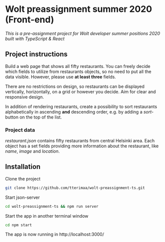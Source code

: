 # Wolt preassignment summer 2020 (Front-end)

_This is a pre-assignment project for Wolt developer summer positions 2020 built with TypeScript & React_

## Project instructions

Build a web page that shows all fifty restaurants. You can freely decide which fields to utilize from restaurants objects, so no need to put all the data visible. However, please use **at least three** fields.

There are no restrictions on design, so restaurants can be displayed vertically, horizontally, on a grid or however you decide. Aim for clear and responsive design.

In addition of rendering restaurants, create a possibility to sort restaurants alphabetically in ascending **and** descending order, e.g. by adding a _sort_-button on the top of the list.

### Project data

_restaurant.json_ contains fifty restaurants from central Helsinki area. Each object has a set fields providing more information about the restaurant, like _name_, _image_ and _location_.

## Installation

Clone the project

```bash
git clone https://github.com/tterimaa/wolt-preassignment-ts.git
```

Start json-server

```bash
cd wolt-preassignment-ts && npm run server
```

Start the app in another terminal window

```bash
cd npm start
```

The app is now running in http://localhost:3000/